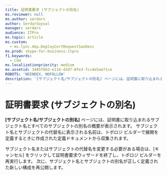 ```yaml
---
title: 証明書要求 (サブジェクトの別名)
ms.reviewer: null
ms.author: serdars
author: SerdarSoysal
manager: serdars
audience: ITPro
ms.topic: article
ms.custom:
  - ms.lync.dep.DeployCertRequestSanDesc
ms.prod: skype-for-business-itpro
f1.keywords:
  - CSH
ms.localizationpriority: medium
ms.assetid: 3485f663-e114-43d7-8fe3-fcc4e5ae71ce
ROBOTS: 'NOINDEX, NOFOLLOW'
description: '[サブジェクト名/サブジェクトの別名] ページには、証明書に取り込まれるサブジェクト名とすべてのサブジェクトの別名の概要が表示されます。 サブジェクト名とサブジェクトの代替名に表示される名前は、トポロジ ビルダーで展開を定義するときに作成された定義ドキュメントから収集されます。'
---
```


# <a name="certificate-request-subject-alternate-names"></a>証明書要求 (サブジェクトの別名)
 
**[サブジェクト名/サブジェクトの別名]** ページには、証明書に取り込まれるサブジェクト名とすべてのサブジェクトの別名の概要が表示されます。 サブジェクト名とサブジェクトの代替名に表示される名前は、トポロジ ビルダーで展開を定義するときに作成された定義ドキュメントから収集されます。
  
サブジェクト名またはサブジェクトの代替名を変更する必要がある場合は、[キャンセル] をクリックして証明書要求ウィザードを終了し、トポロジ ビルダーを再実行します。 次に、サブジェクト名とサブジェクトの別名が正しく定義された新しい構成を再公開します。
  

